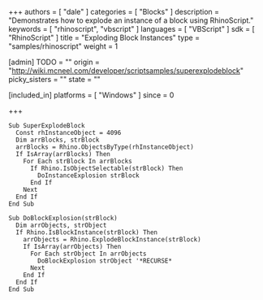+++
authors = [ "dale" ]
categories = [ "Blocks" ]
description = "Demonstrates how to explode an instance of a block using RhinoScript."
keywords = [ "rhinoscript", "vbscript" ]
languages = [ "VBScript" ]
sdk = [ "RhinoScript" ]
title = "Exploding Block Instances"
type = "samples/rhinoscript"
weight = 1

[admin]
TODO = ""
origin = "http://wiki.mcneel.com/developer/scriptsamples/superexplodeblock"
picky_sisters = ""
state = ""

[included_in]
platforms = [ "Windows" ]
since = 0

+++

```vbnet
Sub SuperExplodeBlock
  Const rhInstanceObject = 4096
  Dim arrBlocks, strBlock
  arrBlocks = Rhino.ObjectsByType(rhInstanceObject)
  If IsArray(arrBlocks) Then
    For Each strBlock In arrBlocks
      If Rhino.IsObjectSelectable(strBlock) Then
        DoInstanceExplosion strBlock
      End If
    Next
  End If
End Sub

Sub DoBlockExplosion(strBlock)
  Dim arrObjects, strObject
  If Rhino.IsBlockInstance(strBlock) Then
    arrObjects = Rhino.ExplodeBlockInstance(strBlock)
    If IsArray(arrObjects) Then
      For Each strObject In arrObjects
        DoBlockExplosion strObject '*RECURSE*
      Next
    End If
  End If
End Sub
```
